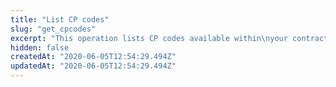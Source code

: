```yaml
---
title: "List CP codes"
slug: "get_cpcodes"
excerpt: "This operation lists CP codes available within\nyour contract and group pairing, which you assign to a property\nwithin its rule tree. CP codes include information about the\nproduct under which they were generated. When\n[creating a new property](#postproperties),\nyou should apply the same product\nunder which the associated CP code was created."
hidden: false
createdAt: "2020-06-05T12:54:29.494Z"
updatedAt: "2020-06-05T12:54:29.494Z"
---
```

